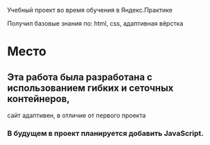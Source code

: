 Учебный проект во время обучения в Яндекс.Практике

Получил базовые знания по: html, css, адаптивная вёрстка

# Место

## Эта работа была разработана с использованием гибких и сеточных контейнеров,
сайт адаптивен,
в отличие от первого проекта

### В будущем в проект планируется добавить JavaScript.

